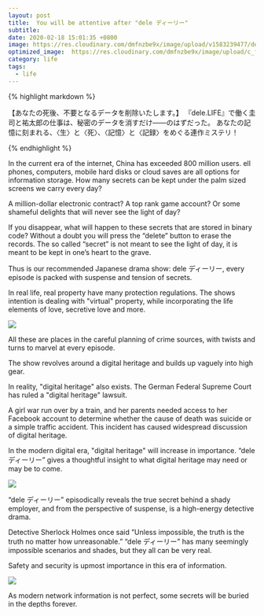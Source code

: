 ```yaml
---
layout: post
title:  You will be attentive after "dele ディーリー"
subtitle:
date: 2020-02-18 15:01:35 +0800
image: https://res.cloudinary.com/dmfnzbe9x/image/upload/v1583239477/delete_life/06_pjjthz.jpg
optimized_image:  https://res.cloudinary.com/dmfnzbe9x/image/upload/c_fill,h_171,w_325/v1583239477/delete_life/06_pjjthz.jpg
category: life
tags:
  - life
---
```


{% highlight markdown %}

【あなたの死後、不要となるデータを削除いたします。】  『dele.LIFE』で働く圭司と祐太郎の仕事は、秘密のデータを消すだけ――のはずだった。 あなたの記憶に刻まれる、〈生〉と〈死〉、〈記憶〉と〈記録〉をめぐる連作ミステリ！

{% endhighlight %}

In the current era of the internet, China has exceeded 800 million users. ell phones, computers, mobile hard disks or cloud saves are all options for information storage. How many secrets can be kept under the palm sized screens we carry every day?

A million-dollar electronic contract? A top rank game account? Or some shameful delights that will never see the light of day?

If you disappear, what will happen to these secrets that are stored in binary code? Without a doubt you will press the “delete” button to erase the records. The so called “secret” is not meant to see
the light of day, it is meant to be kept in one’s heart to the grave.

Thus is our recommended Japanese drama show: dele ディーリー, every episode is packed with suspense and tension of secrets.

In real life, real property have many protection regulations. The shows intention is dealing with "virtual" property, while incorporating the life elements of love, secretive love and more.

![](https://res.cloudinary.com/dmfnzbe9x/image/upload/v1583239477/delete_life/03_cateby.png)

All these are places in the careful planning of crime sources, with twists and turns to marvel at every episode.

The show revolves around a digital heritage and builds up vaguely into high gear.

In reality, "digital heritage" also exists. The German Federal Supreme Court has ruled a "digital heritage" lawsuit.

A girl war run over by a train, and her parents needed access to her Facebook account to determine whether the cause of death was suicide or a simple traffic accident. This incident has caused widespread discussion of digital heritage.

In the modern digital era, "digital heritage" will increase in importance. “dele ディーリー” gives a thoughtful insight to what digital heritage may need or may be to come.

![](https://res.cloudinary.com/dmfnzbe9x/image/upload/v1583239484/delete_life/04_csotl8.png)

“dele ディーリー” episodically reveals the true secret behind a shady employer, and from the perspective of suspense, is a high-energy detective drama.

Detective Sherlock Holmes once said ”Unless impossible, the truth is the truth no matter how unreasonable.” “dele ディーリー” has many seemingly impossible scenarios and shades, but they all can be very real.

Safety and security is upmost importance in this era of information.

![](https://res.cloudinary.com/dmfnzbe9x/image/upload/v1583239478/delete_life/05_x3uyr8.png)

As modern network information is not perfect, some secrets will be buried in the depths forever.